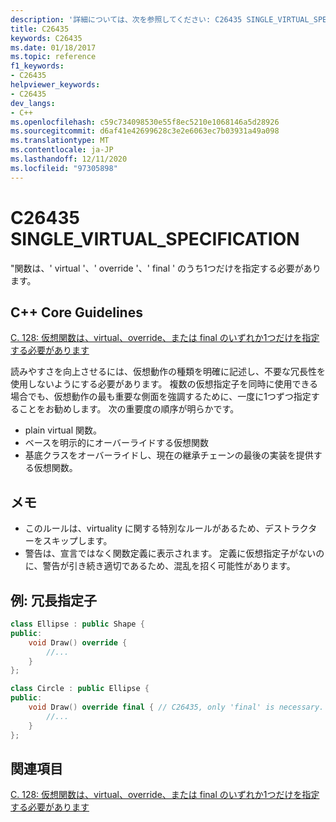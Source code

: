 ```yaml
---
description: '詳細については、次を参照してください: C26435 SINGLE_VIRTUAL_SPECIFICATION'
title: C26435
keywords: C26435
ms.date: 01/18/2017
ms.topic: reference
f1_keywords:
- C26435
helpviewer_keywords:
- C26435
dev_langs:
- C++
ms.openlocfilehash: c59c734098530e55f8ec5210e1068146a5d28926
ms.sourcegitcommit: d6af41e42699628c3e2e6063ec7b03931a49a098
ms.translationtype: MT
ms.contentlocale: ja-JP
ms.lasthandoff: 12/11/2020
ms.locfileid: "97305898"
---
```

# <a name="c26435-single_virtual_specification"></a>C26435 SINGLE_VIRTUAL_SPECIFICATION

"関数は、' virtual '、' override '、' final ' のうち1つだけを指定する必要があります。

## <a name="c-core-guidelines"></a>C++ Core Guidelines

[C. 128: 仮想関数は、virtual、override、または final のいずれか1つだけを指定する必要があります](https://github.com/isocpp/CppCoreGuidelines/blob/master/CppCoreGuidelines.md)

読みやすさを向上させるには、仮想動作の種類を明確に記述し、不要な冗長性を使用しないようにする必要があります。 複数の仮想指定子を同時に使用できる場合でも、仮想動作の最も重要な側面を強調するために、一度に1つずつ指定することをお勧めします。 次の重要度の順序が明らかです。

- plain virtual 関数。
- ベースを明示的にオーバーライドする仮想関数
- 基底クラスをオーバーライドし、現在の継承チェーンの最後の実装を提供する仮想関数。

## <a name="notes"></a>メモ

- このルールは、virtuality に関する特別なルールがあるため、デストラクターをスキップします。
- 警告は、宣言ではなく関数定義に表示されます。 定義に仮想指定子がないのに、警告が引き続き適切であるため、混乱を招く可能性があります。

## <a name="example-redundant-specifier"></a>例: 冗長指定子

```cpp
class Ellipse : public Shape {
public:
    void Draw() override {
        //...
    }
};

class Circle : public Ellipse {
public:
    void Draw() override final { // C26435, only 'final' is necessary.
        //...
    }
};
```

## <a name="see-also"></a>関連項目

[C. 128: 仮想関数は、virtual、override、または final のいずれか1つだけを指定する必要があります](https://github.com/isocpp/CppCoreGuidelines/blob/master/CppCoreGuidelines.md)
